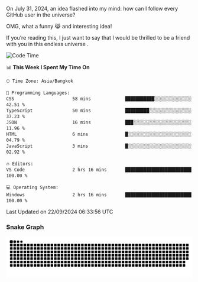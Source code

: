 On July 31, 2024, an idea flashed into my mind: how can I follow every GitHub user in the universe?

OMG, what a funny 😹 and interesting idea!

If you’re reading this, I just want to say that I would be thrilled to be a friend with you in this endless universe . 


<!--START_SECTION:waka-->
![Code Time](http://img.shields.io/badge/Code%20Time-14%20hrs%2025%20mins-blue)

📊 **This Week I Spent My Time On** 

```text
🕑︎ Time Zone: Asia/Bangkok

💬 Programming Languages: 
CSS                      58 mins             ███████████░░░░░░░░░░░░░░   42.51 % 
TypeScript               50 mins             █████████░░░░░░░░░░░░░░░░   37.23 % 
JSON                     16 mins             ███░░░░░░░░░░░░░░░░░░░░░░   11.96 % 
HTML                     6 mins              █░░░░░░░░░░░░░░░░░░░░░░░░   04.79 % 
JavaScript               3 mins              █░░░░░░░░░░░░░░░░░░░░░░░░   02.92 % 

🔥 Editors: 
VS Code                  2 hrs 16 mins       █████████████████████████   100.00 % 

💻 Operating System: 
Windows                  2 hrs 16 mins       █████████████████████████   100.00 % 
```


 Last Updated on 22/09/2024 06:33:56 UTC
<!--END_SECTION:waka-->

### Snake Graph
![snake graph](https://github.com/tqlucitvn/tqlucitvn/blob/snake-graph-output/github-contribution-grid-snake.svg)

